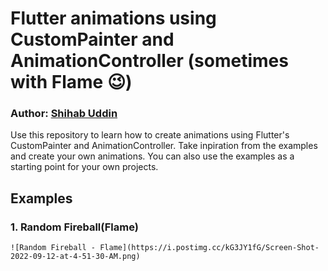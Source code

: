 # Flutter animations using CustomPainter and AnimationController (sometimes with Flame 😉)

### Author: [Shihab Uddin](https://github.com/wonderkidshihab)

Use this repository to learn how to create animations using Flutter's CustomPainter and AnimationController.
Take inpiration from the examples and create your own animations. You can also use the examples as a starting point for your own projects.

## Examples

### 1. Random Fireball(Flame)

    ![Random Fireball - Flame](https://i.postimg.cc/kG3JY1fG/Screen-Shot-2022-09-12-at-4-51-30-AM.png)
